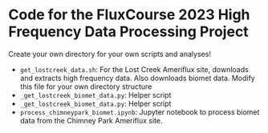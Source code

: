 # Code for the FluxCourse 2023 High Frequency Data Processing Project

Create your own directory for your own scripts and analyses!

* `get_lostcreek_data.sh`: For the Lost Creek Ameriflux site, downloads and extracts high frequency data. Also downloads biomet data. Modify this file for your own directory structure
* `_get_lostcreek_biomet_data.py`: Helper script
* `_get_lostcreek_biomet_data.py`: Helper script
* `process_chimneypark_biomet.ipynb`: Jupyter notebook to process biomet data from the Chimney Park Ameriflux site.
